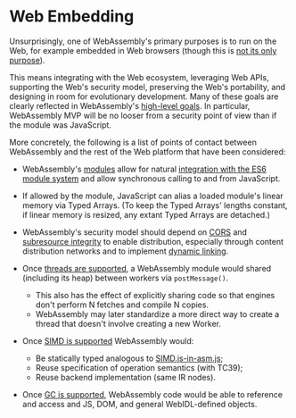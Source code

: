 # Web Embedding

Unsurprisingly, one of WebAssembly's primary purposes is to run on the Web,
for example embedded in Web browsers (though this is
[not its only purpose](NonWeb.md)).

This means integrating with the Web ecosystem, leveraging Web APIs, supporting
the Web's security model, preserving the Web's portability, and designing in
room for evolutionary development. Many of these goals are clearly
reflected in WebAssembly's [high-level goals](HighLevelGoals.md). In
particular, WebAssembly MVP will be no looser from a security point of view
than if the module was JavaScript.

More concretely, the following is a list of points of contact between WebAssembly
and the rest of the Web platform that have been considered:

* WebAssembly's [modules](Modules.md) allow for natural [integration with
  the ES6 module system](Modules.md#integration-with-es6-modules) and allow
  synchronous calling to and from JavaScript.
* If allowed by the module, JavaScript can alias a loaded module's linear
  memory via Typed Arrays. (To keep the Typed Arrays' lengths constant,
  if linear memory is resized, any extant Typed Arrays are detached.)
* WebAssembly's security model should depend on [CORS][] and
  [subresource integrity][] to enable distribution, especially through content
  distribution networks and to implement
  [dynamic linking](FutureFeatures.md#dynamic-linking).
* Once [threads are supported](Threads.md), a WebAssembly module would
  shared (including its heap) between workers via `postMessage()`.
  - This also has the effect of explicitly sharing code so that engines don't
    perform N fetches and compile N copies.
  - WebAssembly may later standardize a more direct way to create a thread that
    doesn't involve creating a new Worker.
* Once [SIMD is supported](PostMVP.md#fixed-width-simd) WebAssembly would:
  - Be statically typed analogous to [SIMD.js-in-asm.js][];
  - Reuse specification of operation semantics (with TC39);
  - Reuse backend implementation (same IR nodes).
* Once [GC is supported](GC.md), WebAssembly code would be able to reference
  and access and JS, DOM, and general WebIDL-defined objects.

  [CORS]: https://www.w3.org/TR/cors/
  [subresource integrity]: https://www.w3.org/TR/SRI/
  [SIMD.js-in-asm.js]: http://discourse.specifiction.org/t/request-for-comments-simd-js-in-asm-js
  

